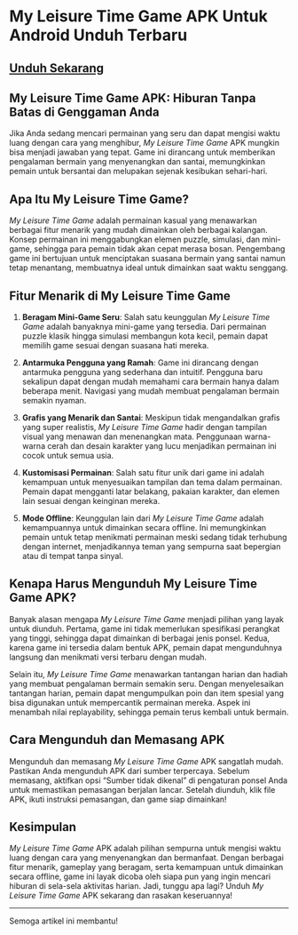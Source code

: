 # My Leisure Time Game APK Untuk Android Unduh Terbaru

## [Unduh Sekarang](https://spoo.me/yhc16e)

## **My Leisure Time Game APK: Hiburan Tanpa Batas di Genggaman Anda**

Jika Anda sedang mencari permainan yang seru dan dapat mengisi waktu luang dengan cara yang menghibur, *My Leisure Time Game* APK mungkin bisa menjadi jawaban yang tepat. Game ini dirancang untuk memberikan pengalaman bermain yang menyenangkan dan santai, memungkinkan pemain untuk bersantai dan melupakan sejenak kesibukan sehari-hari.

## **Apa Itu My Leisure Time Game?**

*My Leisure Time Game* adalah permainan kasual yang menawarkan berbagai fitur menarik yang mudah dimainkan oleh berbagai kalangan. Konsep permainan ini menggabungkan elemen puzzle, simulasi, dan mini-game, sehingga para pemain tidak akan cepat merasa bosan. Pengembang game ini bertujuan untuk menciptakan suasana bermain yang santai namun tetap menantang, membuatnya ideal untuk dimainkan saat waktu senggang.

## **Fitur Menarik di My Leisure Time Game**

1. **Beragam Mini-Game Seru**: Salah satu keunggulan *My Leisure Time Game* adalah banyaknya mini-game yang tersedia. Dari permainan puzzle klasik hingga simulasi membangun kota kecil, pemain dapat memilih game sesuai dengan suasana hati mereka.

2. **Antarmuka Pengguna yang Ramah**: Game ini dirancang dengan antarmuka pengguna yang sederhana dan intuitif. Pengguna baru sekalipun dapat dengan mudah memahami cara bermain hanya dalam beberapa menit. Navigasi yang mudah membuat pengalaman bermain semakin nyaman.

3. **Grafis yang Menarik dan Santai**: Meskipun tidak mengandalkan grafis yang super realistis, *My Leisure Time Game* hadir dengan tampilan visual yang menawan dan menenangkan mata. Penggunaan warna-warna cerah dan desain karakter yang lucu menjadikan permainan ini cocok untuk semua usia.

4. **Kustomisasi Permainan**: Salah satu fitur unik dari game ini adalah kemampuan untuk menyesuaikan tampilan dan tema dalam permainan. Pemain dapat mengganti latar belakang, pakaian karakter, dan elemen lain sesuai dengan keinginan mereka.

5. **Mode Offline**: Keunggulan lain dari *My Leisure Time Game* adalah kemampuannya untuk dimainkan secara offline. Ini memungkinkan pemain untuk tetap menikmati permainan meski sedang tidak terhubung dengan internet, menjadikannya teman yang sempurna saat bepergian atau di tempat tanpa sinyal.

## **Kenapa Harus Mengunduh My Leisure Time Game APK?**

Banyak alasan mengapa *My Leisure Time Game* menjadi pilihan yang layak untuk diunduh. Pertama, game ini tidak memerlukan spesifikasi perangkat yang tinggi, sehingga dapat dimainkan di berbagai jenis ponsel. Kedua, karena game ini tersedia dalam bentuk APK, pemain dapat mengunduhnya langsung dan menikmati versi terbaru dengan mudah.

Selain itu, *My Leisure Time Game* menawarkan tantangan harian dan hadiah yang membuat pengalaman bermain semakin seru. Dengan menyelesaikan tantangan harian, pemain dapat mengumpulkan poin dan item spesial yang bisa digunakan untuk mempercantik permainan mereka. Aspek ini menambah nilai replayability, sehingga pemain terus kembali untuk bermain.

## **Cara Mengunduh dan Memasang APK**

Mengunduh dan memasang *My Leisure Time Game* APK sangatlah mudah. Pastikan Anda mengunduh APK dari sumber terpercaya. Sebelum memasang, aktifkan opsi “Sumber tidak dikenal” di pengaturan ponsel Anda untuk memastikan pemasangan berjalan lancar. Setelah diunduh, klik file APK, ikuti instruksi pemasangan, dan game siap dimainkan!

## **Kesimpulan**

*My Leisure Time Game* APK adalah pilihan sempurna untuk mengisi waktu luang dengan cara yang menyenangkan dan bermanfaat. Dengan berbagai fitur menarik, gameplay yang beragam, serta kemampuan untuk dimainkan secara offline, game ini layak dicoba oleh siapa pun yang ingin mencari hiburan di sela-sela aktivitas harian. Jadi, tunggu apa lagi? Unduh *My Leisure Time Game* APK sekarang dan rasakan keseruannya!

--- 

Semoga artikel ini membantu!
